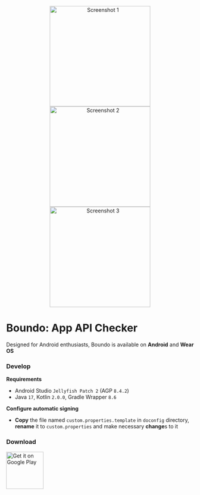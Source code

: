 <p align="center">
  <img src="doconfig/markdown/shot1.png" width="270" alt="Screenshot 1">
  <img src="doconfig/markdown/shot2.png" width="270" alt="Screenshot 2">
  <img src="doconfig/markdown/shot3.png" width="270" alt="Screenshot 3">
</p>

# Boundo: App API Checker

Designed for Android enthusiasts, Boundo is available on **Android** and **Wear OS**

### Develop
**Requirements**
- Android Studio `Jellyfish Patch 2` (AGP `8.4.2`)
- Java `17`, Kotlin `2.0.0`, Gradle Wrapper `8.6`

**Configure automatic signing**
- **Copy** the file named `custom.properties.template` in `doconfig` directory,
  **rename** it to `custom.properties` and make necessary **change**s to it

### Download
[<img alt='Get it on Google Play' src='https://play.google.com/intl/en_us/badges/static/images/badges/en_badge_web_generic.png' height='100'/>](
https://play.google.com/store/apps/details?id=com.madness.collision&pcampaignid=pcampaignidMKT-Other-global-all-co-prtnr-py-PartBadge-Mar2515-1)
